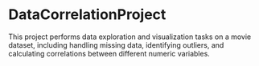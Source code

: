 # DataCorrelationProject

This project performs data exploration and visualization tasks on a movie dataset, including handling missing data, identifying outliers, and calculating correlations between different numeric variables.
